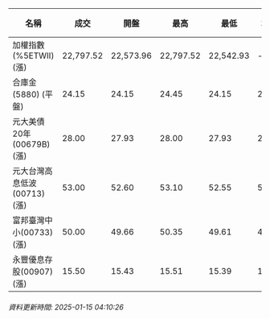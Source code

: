 | 名稱 | 成交 | 開盤 | 最高 | 最低 | 均價 | 成交金額(億) | 昨收 | 漲跌幅 | 漲跌 | 總量 | 昨量 | 振幅 |
| -------- | -------- | -------- | -------- |-------- | -------- | -------- |-------- |-------- |-------- | -------- | -------- |-------- |
|加權指數(%5ETWII) (漲)|22,797.52|22,573.96|22,797.52|22,542.93|-|2,737.96|22,488.33|1.37%|309.19|5,037,685|0|1.13%|
|合庫金(5880) (平盤)|24.15|24.15|24.45|24.15|24.23|1.74|24.15|0.00%|0.00|7,194|16,133|1.24%|
|元大美債20年(00679B) (漲)|28.00|27.93|28.00|27.93|27.97|12.21|27.90|0.36%|0.10|43,649|67,548|0.25%|
|元大台灣高息低波(00713) (漲)|53.00|52.60|53.10|52.55|52.88|3.01|52.60|0.76%|0.40|5,683|15,285|1.05%|
|富邦臺灣中小(00733) (漲)|50.00|49.66|50.35|49.61|49.99|0.474|49.49|1.03%|0.51|948|2,879|1.50%|
|永豐優息存股(00907) (漲)|15.50|15.43|15.51|15.39|15.47|0.210|15.34|1.04%|0.16|1,356|2,724|0.78%|
###### 資料更新時間: 2025-01-15 04:10:26